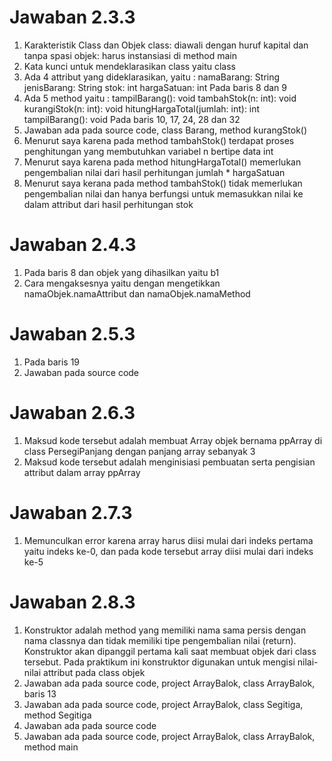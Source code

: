 # Jawaban 2.3.3

1.  Karakteristik Class dan Objek
class: diawali dengan huruf kapital dan tanpa spasi
objek: harus instansiasi di method main
2. Kata kunci untuk mendeklarasikan class yaitu class
3. Ada 4 attribut yang dideklarasikan, yaitu :
namaBarang: String
jenisBarang: String
stok: int
hargaSatuan: int
Pada baris 8 dan 9
4. Ada 5 method yaitu :
tampilBarang(): void
tambahStok(n: int): void
kurangiStok(n: int): void
hitungHargaTotal(jumlah: int): int
tampilBarang(): void
Pada baris 10, 17, 24, 28 dan 32
5. Jawaban ada pada source code, class Barang, method kurangStok()
6. Menurut saya karena pada method tambahStok() terdapat proses penghitungan yang membutuhkan variabel n bertipe data int
7. Menurut saya karena pada method hitungHargaTotal() memerlukan pengembalian nilai dari hasil perhitungan jumlah * hargaSatuan
8. Menurut saya kerana pada method tambahStok() tidak memerlukan pengembalian nilai dan hanya berfungsi untuk memasukkan nilai ke dalam attribut dari hasil perhitungan stok

# Jawaban 2.4.3

1. Pada baris 8 dan objek yang dihasilkan yaitu b1
2. Cara mengaksesnya yaitu dengan mengetikkan namaObjek.namaAttribut dan namaObjek.namaMethod

# Jawaban 2.5.3
1. Pada baris 19
2. Jawaban pada source code

# Jawaban 2.6.3
1. Maksud kode tersebut adalah membuat Array objek bernama ppArray di class PersegiPanjang dengan panjang array sebanyak 3
2. Maksud kode tersebut adalah menginisiasi pembuatan serta pengisian attribut dalam array ppArray

# Jawaban 2.7.3
1. Memunculkan error karena array harus diisi mulai dari indeks pertama yaitu indeks ke-0, dan pada kode tersebut array diisi mulai dari indeks ke-5

# Jawaban 2.8.3
1. Konstruktor adalah method yang memiliki nama sama persis dengan nama classnya dan tidak memiliki tipe pengembalian nilai (return). Konstruktor akan dipanggil pertama kali saat membuat objek dari class tersebut. Pada praktikum ini konstruktor digunakan untuk mengisi nilai-nilai attribut pada class objek
2. Jawaban ada pada source code, project ArrayBalok, class ArrayBalok, baris 13
3. Jawaban ada pada source code, project ArrayBalok, class Segitiga, method Segitiga
4. Jawaban ada pada source code
5. Jawaban ada pada source code, project ArrayBalok, class ArrayBalok, method main